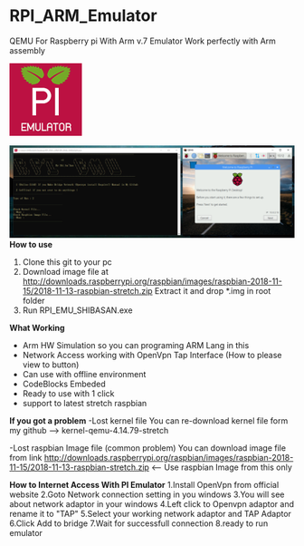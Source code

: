 
# RPI_ARM_Emulator
QEMU For Raspberry pi With Arm v.7 Emulator Work perfectly with Arm assembly

![enter image description here](https://github.com/thanatath/RPI_ARM_Emulator/blob/master/LOGO.png?raw=true)

![Screenshot.png](https://github.com/thanatath/RPI_ARM_Emulator/blob/master/Screenshot.png?raw=true)
**How to use**
1.	Clone this git to your pc
2.	Download image file at http://downloads.raspberrypi.org/raspbian/images/raspbian-2018-11-15/2018-11-13-raspbian-stretch.zip Extract it and drop *.img in root folder
3. Run RPI_EMU_SHIBASAN.exe

**What Working**
 - Arm HW Simulation so you can programing ARM Lang in this 
 - Network Access working with OpenVpn Tap Interface (How to please view to button)
 - Can use with offline environment
 - CodeBlocks Embeded
 - Ready to use with 1 click
 - support to latest stretch raspbian

**If you got a problem**
-Lost kernel file
You can re-download kernel file form my github --> kernel-qemu-4.14.79-stretch

-Lost raspbian Image file (common problem)
You can download image file from link http://downloads.raspberrypi.org/raspbian/images/raspbian-2018-11-15/2018-11-13-raspbian-stretch.zip <-- Use raspbian Image from this only


 
 **How to Internet Access With PI Emulator**
	 1.Install OpenVpn from official website
	 2.Goto Network connection setting in you windows
	 3.You will see about network adaptor in your windows
	 4.Left click to Openvpn adaptor and rename it to "TAP"
	 5.Select your working network adaptor and TAP Adaptor
	 6.Click Add to bridge
	 7.Wait for successfull connection
	 8.ready to run emulator

